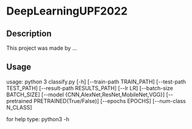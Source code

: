 # DeepLearningUPF2022

## Description
This project was made by ...
## Usage
usage: python 3 classify.py [-h] [--train-path TRAIN_PATH] [--test-path TEST_PATH] [--result-path RESULTS_PATH] [--lr LR] [--batch-size BATCH_SIZE]
                   [--model {CNN,AlexNet,ResNet,MobileNet,VGG}] [--pretrained PRETRAINED(True/False)] [--epochs EPOCHS] [--num-class N_CLASS]

for help type: python3 -h